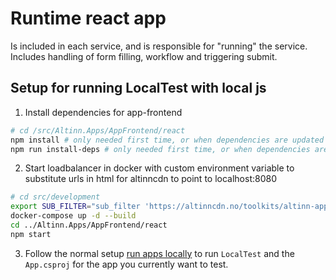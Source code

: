 # Runtime react app
Is included in each service, and is responsible for "running" the service. Includes handling of form filling, workflow and triggering submit.

## Setup for running LocalTest with local js

1. Install dependencies for app-frontend
```bash
# cd /src/Altinn.Apps/AppFrontend/react
npm install # only needed first time, or when dependencies are updated
npm run install-deps # only needed first time, or when dependencies are updated
```
2. Start loadbalancer in docker with custom environment variable to substitute urls in html for altinncdn to point to localhost:8080
```bash
# cd src/development
export SUB_FILTER="sub_filter 'https://altinncdn.no/toolkits/altinn-app-frontend/3/'  'http://localhost:8080/';"
docker-compose up -d --build
cd ../Altinn.Apps/AppFrontend/react
npm start
```

3. Follow the normal setup [run apps locally](LOCALAPP.md) to run `LocalTest` and the `App.csproj` for the app you currently want to test.